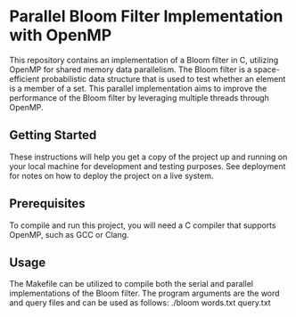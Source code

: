 # Parallel Bloom Filter Implementation with OpenMP
This repository contains an implementation of a Bloom filter in C, utilizing OpenMP for shared memory data parallelism. The Bloom filter is a space-efficient probabilistic data structure that is used to test whether an element is a member of a set. This parallel implementation aims to improve the performance of the Bloom filter by leveraging multiple threads through OpenMP.

## Getting Started
These instructions will help you get a copy of the project up and running on your local machine for development and testing purposes. See deployment for notes on how to deploy the project on a live system.

## Prerequisites
To compile and run this project, you will need a C compiler that supports OpenMP, such as GCC or Clang.

## Usage
The Makefile can be utilized to compile both the serial and parallel implementations of the Bloom filter.
The program arguments are the word and query files and can be used as follows:
./bloom words.txt query.txt
